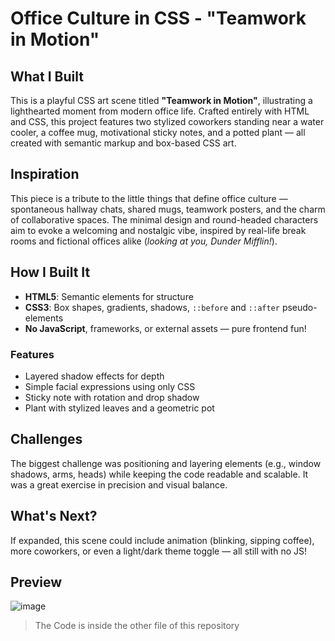 # Office Culture in CSS - "Teamwork in Motion"

## What I Built
This is a playful CSS art scene titled **"Teamwork in Motion"**, illustrating a lighthearted moment from modern office life. Crafted entirely with HTML and CSS, this project features two stylized coworkers standing near a water cooler, a coffee mug, motivational sticky notes, and a potted plant — all created with semantic markup and box-based CSS art.

## Inspiration
This piece is a tribute to the little things that define office culture — spontaneous hallway chats, shared mugs, teamwork posters, and the charm of collaborative spaces. The minimal design and round-headed characters aim to evoke a welcoming and nostalgic vibe, inspired by real-life break rooms and fictional offices alike (*looking at you, Dunder Mifflin!*).

## How I Built It
- **HTML5**: Semantic elements for structure
- **CSS3**: Box shapes, gradients, shadows, `::before` and `::after` pseudo-elements
- **No JavaScript**, frameworks, or external assets — pure frontend fun!

### Features
- Layered shadow effects for depth
- Simple facial expressions using only CSS
- Sticky note with rotation and drop shadow
- Plant with stylized leaves and a geometric pot

## Challenges
The biggest challenge was positioning and layering elements (e.g., window shadows, arms, heads) while keeping the code readable and scalable. It was a great exercise in precision and visual balance.

## What's Next?
If expanded, this scene could include animation (blinking, sipping coffee), more coworkers, or even a light/dark theme toggle — all still with no JS!

## Preview

![image](https://github.com/user-attachments/assets/dfec04ad-3b84-408e-ad45-c6f95a84c20b)

> The Code is inside the other file of this repository

